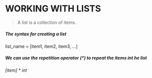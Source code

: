 # WORKING WITH LISTS
> A list is a collection of items.

##### The syntax for creating a list
list_name = [item1, item2, item3, ...]

##### We can use the repetition operator (*) to repeat the items int he list
*[item] * int*